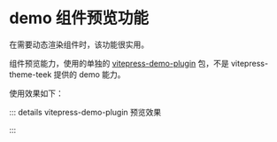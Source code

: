 # demo 组件预览功能

在需要动态渲染组件时，该功能很实用。

组件预览能力，使用的单独的 [vitepress-demo-plugin](https://github.com/zh-lx/vitepress-demo-plugin) 包，不是 vitepress-theme-teek 提供的 demo 能力。

使用效果如下：

::: details vitepress-demo-plugin 预览效果

<demo vue="./tests/mini-example.vue" />

:::
